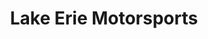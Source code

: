 ---
title: "Lake Erie Motorsports"
url: /mentor-on-the-lake/lake-erie-motorsports/
shop: Motorrad
---